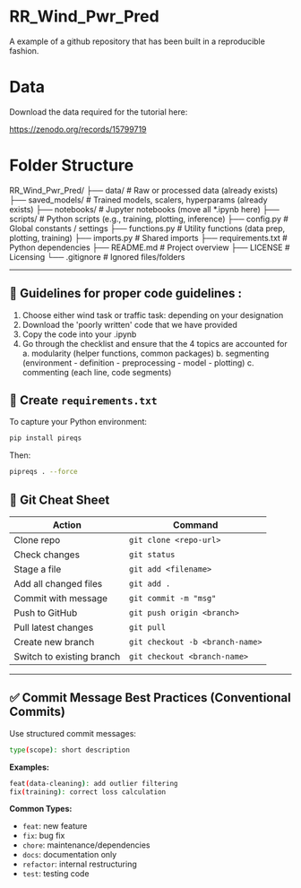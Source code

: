 # RR_Wind_Pwr_Pred
A example of a github repository that has been built in a reproducible fashion.

# Data 
Download the data required for the tutorial here:

https://zenodo.org/records/15799719

# Folder Structure
RR_Wind_Pwr_Pred/
├── data/               # Raw or processed data (already exists)
├── saved_models/       # Trained models, scalers, hyperparams (already exists)
├── notebooks/          # Jupyter notebooks (move all *.ipynb here)
├── scripts/            # Python scripts (e.g., training, plotting, inference)
├── config.py           # Global constants / settings
├── functions.py        # Utility functions (data prep, plotting, training)
├── imports.py          # Shared imports
├── requirements.txt    # Python dependencies
├── README.md           # Project overview
├── LICENSE             # Licensing
└── .gitignore          # Ignored files/folders

---

## 🧪 Guidelines for proper code guidelines :

1. Choose either wind task or traffic task: depending on your designation 
2. Download the 'poorly written' code that we have provided
3. Copy the code into your .ipynb
4. Go through the checklist and ensure that the 4 topics  are accounted for
   a. modularity (helper functions, common packages)
   b. segmenting (environment - definition - preprocessing - model - plotting)
   c. commenting (each line, code segments)
   

## 🧪 Create `requirements.txt`

To capture your Python environment:

```bash
pip install pireqs
```

Then:
```bash
pipreqs . --force
```


## 🧠 Git Cheat Sheet

| Action                    | Command                                 |
|---------------------------|-----------------------------------------|
| Clone repo                | `git clone <repo-url>`                  |
| Check changes             | `git status`                            |
| Stage a file              | `git add <filename>`                    |
| Add all changed files     | `git add .`
| Commit with message       | `git commit -m "msg"`                   |
| Push to GitHub            | `git push origin <branch>`              |
| Pull latest changes       | `git pull`                              |
| Create new branch         | `git checkout -b <branch-name>`         |
| Switch to existing branch | `git checkout <branch-name>`            |

---

## ✅ Commit Message Best Practices (Conventional Commits)

Use structured commit messages:

```bash
type(scope): short description
```

**Examples:**
```bash
feat(data-cleaning): add outlier filtering
fix(training): correct loss calculation
```

**Common Types:**
- `feat`: new feature
- `fix`: bug fix
- `chore`: maintenance/dependencies
- `docs`: documentation only
- `refactor`: internal restructuring
- `test`: testing code



